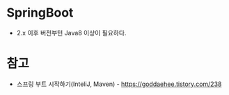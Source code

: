 # SpringBoot

- 2.x 이후 버전부턴 Java8 이상이 필요하다.

# 참고

 - 스프링 부트 시작하기(InteliJ, Maven) - https://goddaehee.tistory.com/238